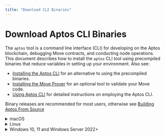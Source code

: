 ```yaml
---
title: "Download CLI Binaries"
---
```


# Download Aptos CLI Binaries

The `aptos` tool is a command line interface (CLI) for developing on the Aptos blockchain, debugging Move contracts, and conducting node operations. This document describes how to install the `aptos` CLI tool using precompiled binaries that reduce variables in setting up your environment. Also see:

- [Installing the Aptos CLI](./index.md) for an alternative to using the precompiled binaries.
- [Installing the Move Prover](./install-move-prover.md) for an optional tool to validate your Move code.
- [Using Aptos CLI](../use-cli/use-aptos-cli.md) for detailed instructions on employing the Aptos CLI.

Binary releases are recommended for most users, otherwise see [Building Aptos From Source](../../../guides/building-from-source.md)

<details>
<summary>macOS</summary>

## macOS

:::tip
These instructions have been tested on macOS Monterey (12.6)
:::

1. Go to the [Aptos CLI Release](https://github.com/aptos-labs/aptos-core/releases?q=cli&expanded=true) list.
1. Click the **Assets** expandable menu for the latest release.
1. You will see the zip files with the filename of the format: `aptos-cli-<version>-<platform>`. These are the platform-specific pre-compiled binaries of the CLI. Download the zip file for your platform, dismissing any warnings.
1. Unzip the downloaded file. This will extract the `aptos` CLI binary file into your default downloads folder. For example, on macOS it is the `~/Downloads` folder.
1. Move this extracted `aptos` binary file into your preferred local folder. For example, place it in the `~/bin/aptos` folder on macOS to make it accessible from the command line.

   :::tip Upgrading? Remember to look in the default download folder
   When you update the CLI binary with the latest version, note that the newer version binary will be downloaded to your default Downloads folder. Remember to move this newer version binary from the Downloads folder to the `~/bin/aptos` folder to update and overwrite the older version.
   :::

1. Make the `~/bin/aptos` directory executable by running this command: `chmod +x ~/bin/aptos`
1. Follow the simple steps recommended by the Apple support in [Open a Mac app from an unidentified developer](https://support.apple.com/guide/mac-help/open-a-mac-app-from-an-unidentified-developer-mh40616/mac) to remove the "unknown developer" blocker.
1. Type `~/bin/aptos help` to read help instructions.
1. Add `~/bin` to your path in your `.bashrc` or `.zshrc` file for future use.
1. Run `aptos help` to see the list of commands and verify that the CLI is working.

Note: You will need to manually install `openssl3` if you encounter an error message like the following:
```
dyld[81095]: Library not loaded: /usr/local/opt/openssl@3/lib/libssl.3.dylib
  Referenced from: <56FDDCBF-43F4-381E-9ECA-ACEBC556EAB7> /Users/jinhou/.local/bin/aptos
  Reason: tried: '/usr/local/opt/openssl@3/lib/libssl.3.dylib' (no such file), '/System/Volumes/Preboot/Cryptexes/OS/usr/local/opt/openssl@3/lib/libssl.3.dylib' (no such file), '/usr/local/opt/openssl@3/lib/libssl.3.dylib' (no such file), '/usr/local/lib/libssl.3.dylib' (no such file), '/usr/lib/libssl.3.dylib' (no such file, not in dyld cache)
[1]    81095 abort      aptos
```

Install `openssl3` with the following command:
1. Download latest version from https://www.openssl.org/source/
2. Unzip the downloaded file
3. `cd` into the unzipped folder e.g. `cd openssl-3.1.2`
4. Run `./config --prefix /usr/local darwin64-x86_64-cc` configure openssl3
5. Run `make` to build openssl3
6. Run `sudo make install` to install openssl3. Notice that `sudo` is required to install openssl3 to `/usr/local` folder.
7. Run `openssl version` to verify the installation. You should see something similar to the following output:
```
OpenSSL 3.1.2 1 Aug 2023
```

</details>

<details>
<summary>Linux</summary>

## Linux

:::tip
These instructions have been tested on Ubuntu 20.04.
:::

1. Go to the [Aptos CLI release page](https://github.com/aptos-labs/aptos-core/releases?q=cli&expanded=true).
1. Click the **Assets** expandable menu for the latest release.
1. You will see the zip files with the filename of the format: `aptos-cli-<version>-<platform>`. These are the platform-specific pre-compiled binaries of the CLI. Download the zip file for your platform, dismissing any warnings.
1. Unzip the downloaded file. This will extract the `aptos` CLI binary file into your default downloads folder.
1. Move this extracted `aptos` binary file into your preferred local folder.

   :::tip
   Upgrading? Remember to look in the default download folder
   When you update the CLI binary with the latest version, note that the newer version binary will be downloaded to your default Downloads folder. Remember to move this newer version binary from the Downloads folder to `~/bin/aptos` folder (overwriting the older version).
   :::

1. Make this `~/bin/aptos` an executable by running this command:
   - `chmod +x ~/bin/aptos`.
1. Type `~/bin/aptos help` to read help instructions.
1. Add `~/bin` to your path in your `.bashrc` or `.zshrc` file for future use.

</details>

<details>
<summary>Windows 10, 11 and Windows Server 2022+</summary>

## Windows 10, 11 and Windows Server 2022+

:::tip
These instructions have been tested on Windows 11 and Windows Server 2022. Windows support is new and some features may be not complete. Open [GitHub issues](https://github.com/aptos-labs/aptos-core/issues) for bugs.
:::

1. Go to the [Aptos CLI release page](https://github.com/aptos-labs/aptos-core/releases?q=cli&expanded=true).
1. Click the **Assets** expandable menu for the latest release.
1. You will see the zip files with the filename of the format: `aptos-cli-<version>-<platform>`. These are the platform-specific pre-compiled binaries of the CLI. Download the zip file for your platform, dismissing any warnings.
1. Unzip the downloaded file. This will extract the `aptos` CLI binary file into your default downloads folder. For example, on Windows it is the `\Users\user\Downloads` folder.
1. Move this extracted `aptos` binary file into your preferred local folder.
   :::tip Upgrading? Remember to look in the default download folder
   When you update the CLI binary with the latest version, note that the newer version binary will be downloaded to your default Downloads folder. Remember to move this newer version binary from the Downloads folder to your preferred location.
   :::
1. Open a powershell terminal via the windows start menu
1. In the powershell terminal, you can get help instructions by running the command with help. For example ` .\Downloads\aptos-cli-0.3.5-Windows-x86_64\aptos.exe help` to read help instructions.

</details>
